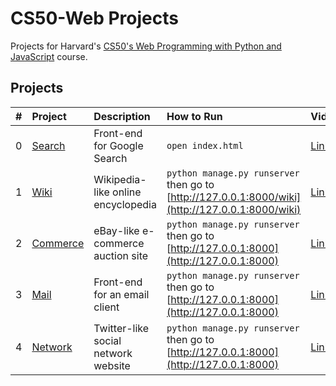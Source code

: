 # CS50-Web Projects

Projects for Harvard's [CS50's Web Programming with Python and JavaScript](https://cs50.harvard.edu/web/2020/) course.


## Projects
| #  | Project                | Description                                       | How to Run                                                                                        | Video
| :- | :--------------------- | :------------------------------------------------ | :------------------------------------------------------------------------------------------------ | :-------------------------------------
| 0  | [Search](search)       | Front-end for Google Search                       | `open index.html`                                                                                 | [Link](https://youtu.be/PjQxSlDr6u8)
| 1  | [Wiki](wiki)           | Wikipedia-like online encyclopedia                | `python manage.py runserver` then go to [http://127.0.0.1:8000/wiki](http://127.0.0.1:8000/wiki)  | [Link](https://youtu.be/dTDTSDll_XI)
| 2  | [Commerce](commerce)   | eBay-like e-commerce auction site                 | `python manage.py runserver` then go to [http://127.0.0.1:8000](http://127.0.0.1:8000)            | [Link](https://youtu.be/HuIYP8qhLkk)
| 3  | [Mail](mail)           | Front-end for an email client                     | `python manage.py runserver` then go to [http://127.0.0.1:8000](http://127.0.0.1:8000)            | [Link](https://youtu.be/I5KNBqq2638)
| 4  | [Network](project4)    | Twitter-like social network website               | `python manage.py runserver` then go to [http://127.0.0.1:8000](http://127.0.0.1:8000)            | [Link](https://youtu.be/b0OLFClc1Yg)